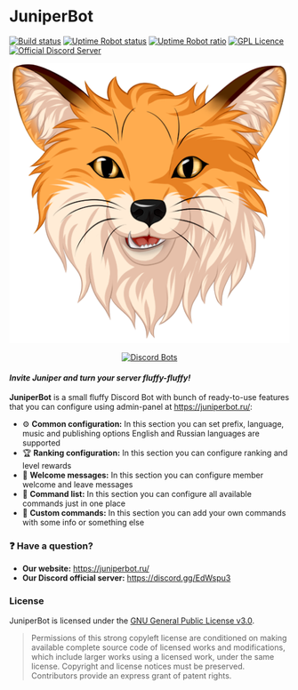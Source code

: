 # JuniperBot
[![Build status](https://ci.appveyor.com/api/projects/status/ps9kfhaxomrt4l75/branch/master?svg=true)](https://ci.appveyor.com/project/GoldRenard/juniperbotj/branch/master)
[![Uptime Robot status](https://img.shields.io/uptimerobot/status/m780010966-3242e97a2ffbe3e33ef10eb4.svg)](https://stats.uptimerobot.com/00yWZcKjN)
[![Uptime Robot ratio](https://img.shields.io/uptimerobot/ratio/m780010966-3242e97a2ffbe3e33ef10eb4.svg)](https://stats.uptimerobot.com/00yWZcKjN)
[![GPL Licence](https://badges.frapsoft.com/os/gpl/gpl.svg?v=103)](LICENSE)
[![Official Discord Server](https://discordapp.com/api/guilds/350338493588963328/embed.png)](https://discord.gg/EdWspu3)

<div align="center">

![JuniperBot](jb-web/src/main/webapp/resources/img/icon_512.png)

[![Discord Bots](https://discordbots.org/api/widget/310848622642069504.png)](https://discordbots.org/bot/310848622642069504?utm_source=widget)

</div>

#### *Invite Juniper and turn your server fluffy-fluffy!*
**JuniperBot** is a small fluffy Discord Bot with bunch of ready-to-use features that you can configure using admin-panel at https://juniperbot.ru/:

* :gear: **Common configuration:**
In this section you can set prefix, language, music and publishing options
English and Russian languages are supported
* :trophy: **Ranking configuration:**
In this section you can configure ranking and level rewards
* :wave: **Welcome messages:**
In this section you can configure member welcome and leave messages
* :speech_balloon: **Command list:**
In this section you can configure all available commands just in one place
* :pencil: **Custom commands:**
In this section you can add your own commands with some info or something else

### :question: Have a question?
* **Our website:** https://juniperbot.ru/
* **Our Discord official server:** https://discord.gg/EdWspu3

### License
JuniperBot is licensed under the [GNU General Public License v3.0](LICENSE).
> Permissions of this strong copyleft license are conditioned on making available complete source code of licensed works and modifications, which include larger works using a licensed work, under the same license. Copyright and license notices must be preserved. Contributors provide an express grant of patent rights.

